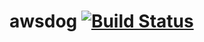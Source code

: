 # awsdog [![Build Status](https://travis-ci.org/yevhenvolchenko/awsdog.svg?branch=master)](https://travis-ci.org/yevhenvolchenko/awsdog)
